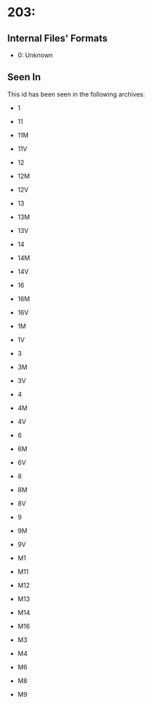 # 203: 

## Internal Files' Formats
- 0: Unknown

## Seen In

This id has been seen in the following archives:  

- 1  

- 11  

- 11M  

- 11V  

- 12  

- 12M  

- 12V  

- 13  

- 13M  

- 13V  

- 14  

- 14M  

- 14V  

- 16  

- 16M  

- 16V  

- 1M  

- 1V  

- 3  

- 3M  

- 3V  

- 4  

- 4M  

- 4V  

- 6  

- 6M  

- 6V  

- 8  

- 8M  

- 8V  

- 9  

- 9M  

- 9V  

- M1  

- M11  

- M12  

- M13  

- M14  

- M16  

- M3  

- M4  

- M6  

- M8  

- M9  
